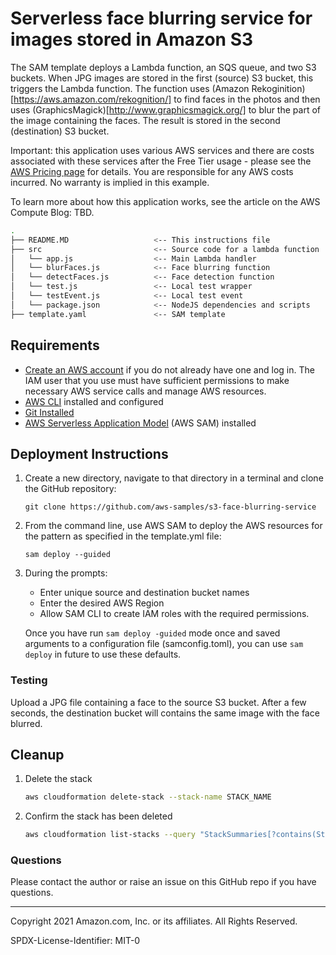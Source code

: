 # Serverless face blurring service for images stored in Amazon S3

The SAM template deploys a Lambda function, an SQS queue, and two S3 buckets. When JPG images are stored in the first (source) S3 bucket, this triggers the Lambda function. The function uses (Amazon Rekoginition)[https://aws.amazon.com/rekognition/] to find faces in the photos and then uses (GraphicsMagick)[http://www.graphicsmagick.org/] to blur the part of the image containing the faces. The result is stored in the second (destination) S3 bucket.

Important: this application uses various AWS services and there are costs associated with these services after the Free Tier usage - please see the [AWS Pricing page](https://aws.amazon.com/pricing/) for details. You are responsible for any AWS costs incurred. No warranty is implied in this example.

To learn more about how this application works, see the article on the AWS Compute Blog: TBD.

```bash
.
├── README.MD                   <-- This instructions file
├── src                         <-- Source code for a lambda function
│   └── app.js                  <-- Main Lambda handler
│   └── blurFaces.js            <-- Face blurring function
│   └── detectFaces.js          <-- Face detection function
│   └── test.js                 <-- Local test wrapper
│   └── testEvent.js            <-- Local test event
│   └── package.json            <-- NodeJS dependencies and scripts
├── template.yaml               <-- SAM template
```

## Requirements

* [Create an AWS account](https://portal.aws.amazon.com/gp/aws/developer/registration/index.html) if you do not already have one and log in. The IAM user that you use must have sufficient permissions to make necessary AWS service calls and manage AWS resources.
* [AWS CLI](https://docs.aws.amazon.com/cli/latest/userguide/install-cliv2.html) installed and configured
* [Git Installed](https://git-scm.com/book/en/v2/Getting-Started-Installing-Git)
* [AWS Serverless Application Model](https://docs.aws.amazon.com/serverless-application-model/latest/developerguide/serverless-sam-cli-install.html) (AWS SAM) installed

## Deployment Instructions

1. Create a new directory, navigate to that directory in a terminal and clone the GitHub repository:
    ``` 
    git clone https://github.com/aws-samples/s3-face-blurring-service
    ```
1. From the command line, use AWS SAM to deploy the AWS resources for the pattern as specified in the template.yml file:
    ```
    sam deploy --guided
    ```
1. During the prompts:
    * Enter unique source and destination bucket names
    * Enter the desired AWS Region
    * Allow SAM CLI to create IAM roles with the required permissions.

    Once you have run `sam deploy -guided` mode once and saved arguments to a configuration file (samconfig.toml), you can use `sam deploy` in future to use these defaults.
  
### Testing

Upload a JPG file containing a face to the source S3 bucket. After a few seconds, the destination bucket will contains the same image with the face blurred.

## Cleanup
 
1. Delete the stack
    ```bash
    aws cloudformation delete-stack --stack-name STACK_NAME
    ```
1. Confirm the stack has been deleted
    ```bash
    aws cloudformation list-stacks --query "StackSummaries[?contains(StackName,'STACK_NAME')].StackStatus"
    ```

### Questions

Please contact the author or raise an issue on this GitHub repo if you have questions.

----
Copyright 2021 Amazon.com, Inc. or its affiliates. All Rights Reserved.

SPDX-License-Identifier: MIT-0
